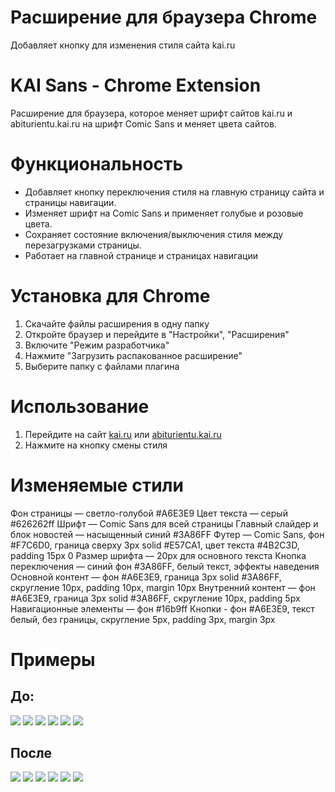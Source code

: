 # Расширение для браузера Chrome
Добавляет кнопку для изменения стиля сайта kai.ru

# KAI Sans - Chrome Extension

Расширение для браузера, которое меняет шрифт сайтов kai.ru и abiturientu.kai.ru на шрифт Comic Sans и меняет цвета сайтов.

# Функциональность

- Добавляет кнопку переключения стиля на главную страницу сайта и страницы навигации.
- Изменяет шрифт на Comic Sans и применяет голубые и розовые цвета.
- Сохраняет состояние включения/выключения стиля между перезагрузками страницы.
- Работает на главной странице и страницах навигации

# Установка для Chrome

1. Скачайте файлы расширения в одну папку
2. Откройте браузер и перейдите в "Настройки", "Расширения"
3. Включите "Режим разработчика"
4. Нажмите "Загрузить распакованное расширение"
5. Выберите папку с файлами плагина

# Использование

1. Перейдите на сайт [kai.ru](https://kai.ru) или [abiturientu.kai.ru](https://abiturientu.kai.ru)
2. Нажмите на кнопку смены стиля

# Изменяемые стили

Фон страницы — светло-голубой #A6E3E9
Цвет текста — серый #626262ff
Шрифт — Comic Sans для всей страницы
Главный слайдер и блок новостей — насыщенный синий #3A86FF
Футер — Comic Sans, фон #F7C6D0, граница сверху 3px solid #E57CA1, цвет текста #4B2C3D, padding 15px 0
Размер шрифта — 20px для основного текста
Кнопка переключения — синий фон #3A86FF, белый текст, эффекты наведения
Основной контент — фон #A6E3E9, граница 3px solid #3A86FF, скругление 10px, padding 10px, margin 10px
Внутренний контент — фон #A6E3E9, граница 3px solid #3A86FF, скругление 10px, padding 5px
Навигационные элементы — фон #16b9ff
Кнопки - фон #A6E3E9, текст белый, без границы, скругление 5px, padding 3px, margin 3px

# Примеры
## До:

<img src="images/Before1.png">
<img src="images/Before2.png">
<img src="images/Before3.png">
<img src="images/Before4.png">
<img src="images/Before5.png">
<img src="images/Before6.png">

## После

<img src="images/After1.png">
<img src="images/After2.png">
<img src="images/After3.png">
<img src="images/After4.png">
<img src="images/After5.png">
<img src="images/After6.png">